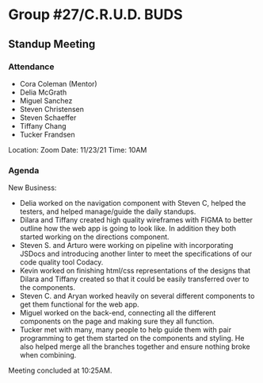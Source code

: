 # Group #27/C.R.U.D. BUDS
## Standup Meeting

### Attendance
<!-- Remove the people not attending. -->
- Cora Coleman (Mentor)
- Delia McGrath
- Miguel Sanchez
- Steven Christensen
- Steven Schaeffer
- Tiffany Chang
- Tucker Frandsen

Location: Zoom
Date: 11/23/21
Time: 10AM

### Agenda
New Business:
- Delia worked on the navigation component with Steven C, helped the testers, and helped manage/guide the daily standups.
- Dilara and Tiffany created high quality wireframes with FIGMA to better outline how the web app is going to look like. In addition they both started working on the directions component.
- Steven S. and Arturo were working on pipeline with incorporating JSDocs and introducing another linter to meet the specifications of our code quality tool Codacy.
- Kevin worked on finishing html/css representations of the designs that Dilara and Tiffany created so that it could be easily transferred over to the components.
- Steven C. and Aryan worked heavily on several different components to get them functional for the web app.
- Miguel worked on the back-end, connecting all the different components on the page and making sure they all function.
- Tucker met with many, many people to help guide them with pair programming to get them started on the components and styling. He also helped merge all the branches together and ensure nothing broke when combining.

Meeting concluded at 10:25AM.
<!-- REMINDER TO SAVE THE TEMPLATE AS (mmddyy-topic.md)-->